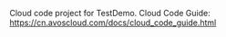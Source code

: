 Cloud code project for TestDemo. Cloud Code Guide: https://cn.avoscloud.com/docs/cloud_code_guide.html